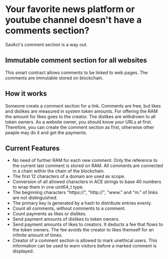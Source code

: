 # Your favorite news platform or youtube channel doesn't have a comments section?
SavAct's comment section is a way out.

## Immutable comment section for all websites
This smart contract allows comments to be linked to web pages. The comments are immutable stored on blockchain.

## How it works
Someone creats a comment section for a link. Comments are free, but likes and dislikes are measured in system token amounts. For offering the RAM the amount for likes goes to the creator. The dislikes are withdrown to all token owners. 
As a website owner, you should know your URLs at first. Therefore, you can create the comment section as first, otherwise other peaple may do it and get the payments.

## Current Features
- No need of further RAM for each new comment. Only the reference to the current last comment is stored on RAM. All comments are connected in a chain within the chain of the blockchain.
- The first 12 characters of a domain are used as scope. 
- Conversion of all allowed characters in ACE strings to base 40 numbers to wrap them in one uint64_t type.
- The beginning characters "https<span>://</span>", "http<span>://</span>", "w<span>ww.</span>" and "m." of links are not distinguished.
- The primary key is generated by a hash to distribute entries evenly.
- Count all comments, without comments to a comment.  
- Count payments as likes or dislikes.
- Send payment amounts of dislikes to token owners.
- Send payment amounts of likes to creators. It deducts a fee that flows to the token owners. The fee avoids the creator to likes themself for an infinite amount of times.
- Creator of a comment section is allowed to mark unethical users. This information can be used to warn visitors before a marked comment is displayed.
